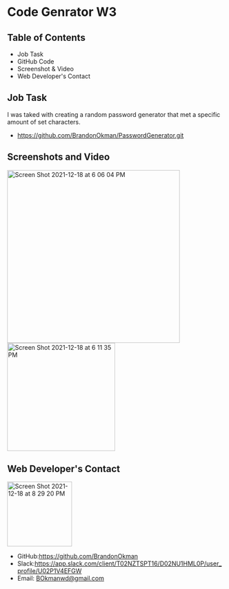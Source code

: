 # Code Genrator W3

## Table of Contents
* Job Task
* GitHub Code
* Screenshot & Video
* Web Developer's Contact
## Job Task
I was taked with creating a random password generator that met a specific amount of set characters. 
* https://github.com/BrandonOkman/PasswordGenerator.git
## Screenshots and Video
<img width="400" alt="Screen Shot 2021-12-18 at 6 06 04 PM" src="https://user-images.githubusercontent.com/87589924/146660573-a2beef88-366e-42e5-aea6-f73ef716f1e5.png">
<img width="250" alt="Screen Shot 2021-12-18 at 6 11 35 PM" src="https://user-images.githubusercontent.com/87589924/146660579-c5631b01-40d3-4b50-800e-2cfa4fb7ae6d.png">

## Web Developer's Contact
<img width="150" alt="Screen Shot 2021-12-18 at 8 29 20 PM" src="https://user-images.githubusercontent.com/87589924/146662823-29aeef3c-9f95-4c14-9b4f-1c58aeeebb40.png">

* GitHub:https://github.com/BrandonOkman
* Slack:https://app.slack.com/client/T02NZTSPT16/D02NU1HML0P/user_profile/U02P1V4EFGW
* Email: BOkmanwd@gmail.com